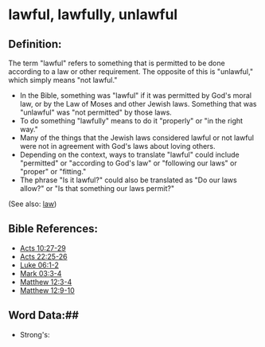 # lawful, lawfully, unlawful #

## Definition: ##

The term "lawful" refers to something that is permitted to be done according to a law or other requirement. The opposite of this is "unlawful," which simply means "not lawful." 

* In the Bible, something was "lawful" if it was permitted by God's moral law, or by the Law of Moses and other Jewish laws. Something that was "unlawful" was "not permitted" by those laws.
* To do something "lawfully" means to do it "properly" or "in the right way."
* Many of the things that the Jewish laws considered lawful or not lawful were not in agreement with God's laws about loving others.
* Depending on the context, ways to translate "lawful" could include "permitted" or "according to God's law" or "following our laws" or "proper" or "fitting."
* The phrase "Is it lawful?" could also be translated as "Do our laws allow?" or "Is that something our laws permit?"

(See also: [law](../kt/lawofmoses.md))

## Bible References: ##

* [Acts 10:27-29](rc://en/tn/help/act/10/27)
* [Acts 22:25-26](rc://en/tn/help/act/22/25)
* [Luke 06:1-2](rc://en/tn/help/luk/06/01)
* [Mark 03:3-4](rc://en/tn/help/mrk/03/03)
* [Matthew 12:3-4](rc://en/tn/help/mat/12/03)
* [Matthew 12:9-10](rc://en/tn/help/mat/12/09)

## Word Data:##

* Strong's: 

